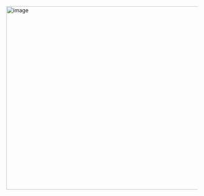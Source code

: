 <img width="1426" height="482" alt="image" src="https://github.com/user-attachments/assets/d06b4ad1-244e-4d52-92fe-9747771ba3a0" />
